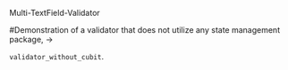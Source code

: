Multi-TextField-Validator

#Demonstration of a validator that does not utilize any state management package, -> 

`validator_without_cubit`.